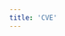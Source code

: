 ```yaml
---
title: 'CVE'
---
```


<script setup lang="ts">
  import TheCve from "@/views/support/cve/TheCve.vue";
</script>

<TheCve />
